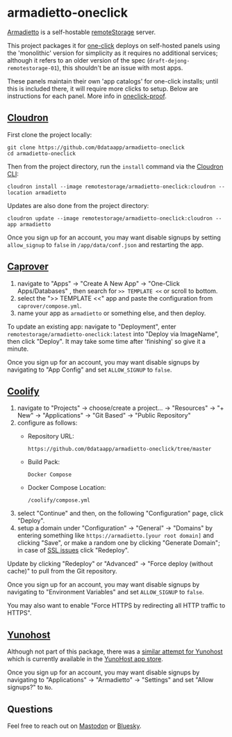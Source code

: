# armadietto-oneclick

[Armadietto](https://github.com/remotestorage/armadietto/) is a self-hostable [remoteStorage](https://remotestorage.io) server.
  
This project packages it for [one-click](https://easyindie.app) deploys on self-hosted panels using the 'monolithic' version for simplicity as it requires no additional services; although it refers to an older version of the spec (`draft-dejong-remotestorage-01`), this shouldn't be an issue with most apps.

These panels maintain their own 'app catalogs' for one-click installs; until this is included there, it will require more clicks to setup. Below are instructions for each panel. More info in [oneclick-proof](https://github.com/0dataapp/oneclick-proof).

## [Cloudron](https://cloudron.io)

First clone the project locally:

```
git clone https://github.com/0dataapp/armadietto-oneclick
cd armadietto-oneclick
```

Then from the project directory, run the `install` command via the [Cloudron CLI](https://docs.cloudron.io/packaging/cli/):

```
cloudron install --image remotestorage/armadietto-oneclick:cloudron --location armadietto
```

Updates are also done from the project directory:

```
cloudron update --image remotestorage/armadietto-oneclick:cloudron --app armadietto
```

Once you sign up for an account, you may want disable signups by setting `allow_signup` to `false` in `/app/data/conf.json` and restarting the app.

## [Caprover](https://caprover.com)

1. navigate to "Apps" → "Create A New App" → "One-Click Apps/Databases"
, then search for `>> TEMPLATE <<` or scroll to bottom.
2. select the ">> TEMPLATE <<" app and paste the configuration from `caprover/compose.yml`.
3. name your app as `armadietto` or something else, and then deploy.

To update an existing app: navigate to "Deployment", enter `remotestorage/armadietto-oneclick:latest` into "Deploy via ImageName", then click "Deploy". It may take some time after 'finishing' so give it a minute.

Once you sign up for an account, you may want disable signups by navigating to "App Config" and set `ALLOW_SIGNUP` to `false`.

## [Coolify](https://coolify.io)

1. navigate to "Projects" → choose/create a project… → "Resources" → "+ New" → "Applications" → "Git Based" → "Public Repository"
2. configure as follows:
	- Repository URL:
		
		```
		https://github.com/0dataapp/armadietto-oneclick/tree/master
		```
	
	- Build Pack:
		
		```
		Docker Compose
		```
	
	- Docker Compose Location:
		
		```
		/coolify/compose.yml
		```
3. select "Continue" and then, on the following "Configuration" page, click "Deploy".
4. setup a domain under "Configuration" → "General" → "Domains" by entering something like `https://armadietto.[your root domain]` and clicking "Save", or make a random one by clicking "Generate Domain"; in case of [SSL issues](https://coolify.io/docs/troubleshoot/dns-and-domains/lets-encrypt-not-working) click "Redeploy".

Update by clicking "Redeploy" or "Advanced" → "Force deploy (without cache)" to pull from the Git repository.

Once you sign up for an account, you may want disable signups by navigating to "Environment Variables" and set `ALLOW_SIGNUP` to `false`.

You may also want to enable "Force HTTPS by redirecting all HTTP traffic to HTTPS".

## [Yunohost](https://yunohost.org)

Although not part of this package, there was a [similar attempt for Yunohost](https://community.remotestorage.io/t/armadietto-on-yunohost-front-update-proposal/747) which is currently available in the [YunoHost app store](https://apps.yunohost.org/app/armadietto).

Once you sign up for an account, you may want disable signups by navigating to "Applications" → "Armadietto" → "Settings" and set "Allow signups?" to `No`.

## Questions

Feel free to reach out on [Mastodon](https://rosano.ca/mastodon) or [Bluesky](https://rosano.ca/bluesky).
